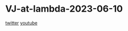 # VJ-at-lambda-2023-06-10

[twitter](https://twitter.com/ymgmcmc/status/1666401630651293696)
[youtube](https://youtu.be/e4dlYAmfrEE)
